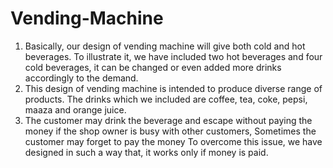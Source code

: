 # Vending-Machine
1. Basically, our design of vending machine will give both cold and hot beverages. To illustrate it, we have included two hot beverages and four cold beverages, it can be changed or even added more drinks accordingly to the demand.
2. This design of vending machine is intended to produce diverse range of products. The drinks which we included are coffee, tea, coke, pepsi, maaza and orange juice.
3. The customer may drink the beverage and escape without paying the money if the shop owner is busy with other customers, Sometimes the customer may forget to pay the money
To overcome this issue, we have designed in such a way that, it works only if money is paid.
